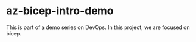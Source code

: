 # az-bicep-intro-demo
This is part of a demo series on DevOps. In this project, we are focused on bicep.
